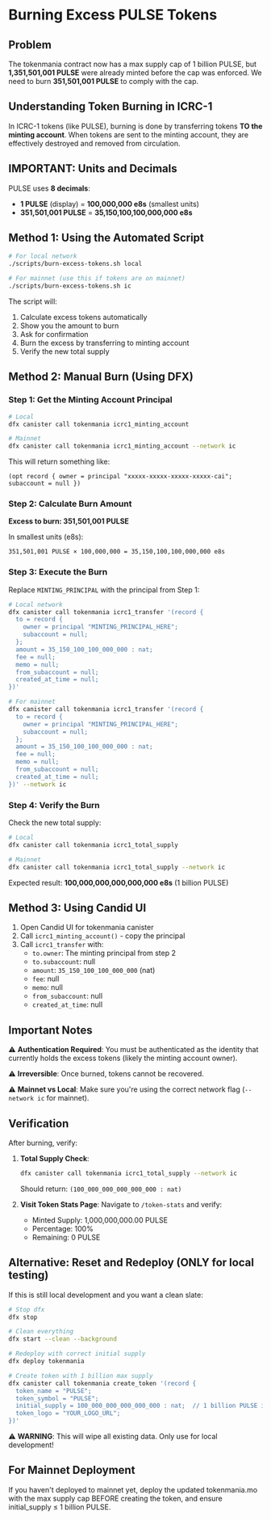 # Burning Excess PULSE Tokens

## Problem
The tokenmania contract now has a max supply cap of 1 billion PULSE, but **1,351,501,001 PULSE** were already minted before the cap was enforced. We need to burn **351,501,001 PULSE** to comply with the cap.

## Understanding Token Burning in ICRC-1

In ICRC-1 tokens (like PULSE), burning is done by transferring tokens **TO the minting account**. When tokens are sent to the minting account, they are effectively destroyed and removed from circulation.

## IMPORTANT: Units and Decimals

PULSE uses **8 decimals**:
- **1 PULSE** (display) = **100,000,000 e8s** (smallest units)
- **351,501,001 PULSE** = **35,150,100,100,000,000 e8s**

## Method 1: Using the Automated Script

```bash
# For local network
./scripts/burn-excess-tokens.sh local

# For mainnet (use this if tokens are on mainnet)
./scripts/burn-excess-tokens.sh ic
```

The script will:
1. Calculate excess tokens automatically
2. Show you the amount to burn
3. Ask for confirmation
4. Burn the excess by transferring to minting account
5. Verify the new total supply

## Method 2: Manual Burn (Using DFX)

### Step 1: Get the Minting Account Principal

```bash
# Local
dfx canister call tokenmania icrc1_minting_account

# Mainnet
dfx canister call tokenmania icrc1_minting_account --network ic
```

This will return something like:
```
(opt record { owner = principal "xxxxx-xxxxx-xxxxx-xxxxx-cai"; subaccount = null })
```

### Step 2: Calculate Burn Amount

**Excess to burn: 351,501,001 PULSE**

In smallest units (e8s):
```
351,501,001 PULSE × 100,000,000 = 35,150,100,100,000,000 e8s
```

### Step 3: Execute the Burn

Replace `MINTING_PRINCIPAL` with the principal from Step 1:

```bash
# Local network
dfx canister call tokenmania icrc1_transfer '(record {
  to = record {
    owner = principal "MINTING_PRINCIPAL_HERE";
    subaccount = null;
  };
  amount = 35_150_100_100_000_000 : nat;
  fee = null;
  memo = null;
  from_subaccount = null;
  created_at_time = null;
})'

# For mainnet
dfx canister call tokenmania icrc1_transfer '(record {
  to = record {
    owner = principal "MINTING_PRINCIPAL_HERE";
    subaccount = null;
  };
  amount = 35_150_100_100_000_000 : nat;
  fee = null;
  memo = null;
  from_subaccount = null;
  created_at_time = null;
})' --network ic
```

### Step 4: Verify the Burn

Check the new total supply:

```bash
# Local
dfx canister call tokenmania icrc1_total_supply

# Mainnet
dfx canister call tokenmania icrc1_total_supply --network ic
```

Expected result: **100,000,000,000,000,000 e8s** (1 billion PULSE)

## Method 3: Using Candid UI

1. Open Candid UI for tokenmania canister
2. Call `icrc1_minting_account()` - copy the principal
3. Call `icrc1_transfer` with:
   - `to.owner`: The minting principal from step 2
   - `to.subaccount`: null
   - `amount`: `35_150_100_100_000_000` (nat)
   - `fee`: null
   - `memo`: null
   - `from_subaccount`: null
   - `created_at_time`: null

## Important Notes

⚠️ **Authentication Required**: You must be authenticated as the identity that currently holds the excess tokens (likely the minting account owner).

⚠️ **Irreversible**: Once burned, tokens cannot be recovered.

⚠️ **Mainnet vs Local**: Make sure you're using the correct network flag (`--network ic` for mainnet).

## Verification

After burning, verify:

1. **Total Supply Check**:
   ```bash
   dfx canister call tokenmania icrc1_total_supply --network ic
   ```
   Should return: `(100_000_000_000_000_000 : nat)`

2. **Visit Token Stats Page**:
   Navigate to `/token-stats` and verify:
   - Minted Supply: 1,000,000,000.00 PULSE
   - Percentage: 100%
   - Remaining: 0 PULSE

## Alternative: Reset and Redeploy (ONLY for local testing)

If this is still local development and you want a clean slate:

```bash
# Stop dfx
dfx stop

# Clean everything
dfx start --clean --background

# Redeploy with correct initial supply
dfx deploy tokenmania

# Create token with 1 billion max supply
dfx canister call tokenmania create_token '(record {
  token_name = "PULSE";
  token_symbol = "PULSE";
  initial_supply = 100_000_000_000_000_000 : nat;  // 1 billion PULSE in e8s
  token_logo = "YOUR_LOGO_URL";
})'
```

⚠️ **WARNING**: This will wipe all existing data. Only use for local development!

## For Mainnet Deployment

If you haven't deployed to mainnet yet, deploy the updated tokenmania.mo with the max supply cap BEFORE creating the token, and ensure initial_supply ≤ 1 billion PULSE.
